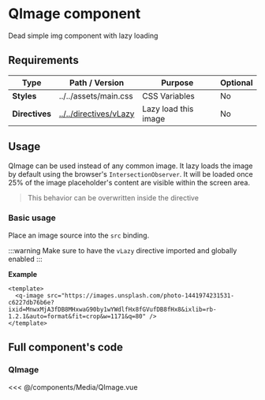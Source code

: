 <script setup>
import QImage from '../../components/Media/QImage.vue';
</script>

<style>
@import '../../.vitepress/theme/main.css'
</style>

# QImage component

Dead simple img component with lazy loading

## Requirements

| Type           | Path / Version                                  | Purpose              | Optional |
| -------------- | ----------------------------------------------- | -------------------- | -------- |
| **Styles**     | ../../assets/main.css                           | CSS Variables        | No       |
| **Directives** | [../../directives/vLazy](../directives/lazy.md) | Lazy load this image | No       |

## Usage

QImage can be used instead of any common image. It lazy loads the image by default using the browser's `IntersectionObserver`. It will be loaded once 25% of the image placeholder's content are visible within the screen area.

> This behavior can be overwritten inside the directive

### Basic usage

Place an image source into the `src` binding.

:::warning
Make sure to have the `vLazy` directive imported and globally enabled
:::

<q-image src="https://images.unsplash.com/photo-1441974231531-c6227db76b6e?ixid=MnwxMjA3fDB8MHxwaG90by1wYWdlfHx8fGVufDB8fHx8&ixlib=rb-1.2.1&auto=format&fit=crop&w=1171&q=80" />

<q-image src="https://images.unsplash.com/photo-1611923186986-9351177d3816?ixid=MnwxMjA3fDB8MHxwaG90by1wYWdlfHx8fGVufDB8fHx8&ixlib=rb-1.2.1&auto=format&fit=crop&w=735&q=80" />

<q-image v-lazy src="https://images.unsplash.com/photo-1511994298241-608e28f14fde?ixid=MnwxMjA3fDB8MHxwaG90by1wYWdlfHx8fGVufDB8fHx8&ixlib=rb-1.2.1&auto=format&fit=crop&w=1170&q=80" />

<q-image v-lazy src="https://images.unsplash.com/photo-1477346611705-65d1883cee1e?ixid=MnwxMjA3fDB8MHxwaG90by1wYWdlfHx8fGVufDB8fHx8&ixlib=rb-1.2.1&auto=format&fit=crop&w=1170&q=80" />

**Example**

```vue
<template>
  <q-image src="https://images.unsplash.com/photo-1441974231531-c6227db76b6e?ixid=MnwxMjA3fDB8MHxwaG90by1wYWdlfHx8fGVufDB8fHx8&ixlib=rb-1.2.1&auto=format&fit=crop&w=1171&q=80" />
</template>
```

## Full component's code

### QImage

<<< @/components/Media/QImage.vue